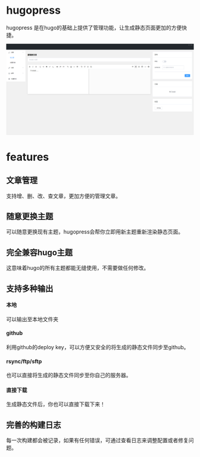 # hugopress
hugopress 是在hugo的基础上提供了管理功能，让生成静态页面更加的方便快捷。

![screenshot](https://raw.githubusercontent.com/hugopress/admin/master/images/TIM%E6%88%AA%E5%9B%BE20191225093954.png)

# features

## 文章管理
支持增、删、改、查文章，更加方便的管理文章。

## 随意更换主题
可以随意更换现有主题，hugopress会帮你立即用新主题重新渲染静态页面。


## 完全兼容hugo主题
这意味着hugo的所有主题都能无缝使用，不需要做任何修改。

## 支持多种输出
#### 本地
可以输出至本地文件夹

#### github
利用github的deploy key，可以方便又安全的将生成的静态文件同步至github。

#### rsync/ftp/sftp
也可以直接将生成的静态文件同步至你自己的服务器。

#### 直接下载
生成静态文件后，你也可以直接下载下来！

## 完善的构建日志
每一次构建都会被记录，如果有任何错误，可通过查看日志来调整配置或者修复问题。
